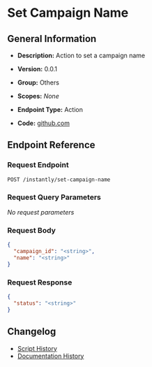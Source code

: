 <!-- BEGIN GENERATED CONTENT -->
# Set Campaign Name

## General Information

- **Description:** Action to set a campaign name

- **Version:** 0.0.1
- **Group:** Others
- **Scopes:** _None_
- **Endpoint Type:** Action
- **Code:** [github.com](https://github.com/NangoHQ/integration-templates/tree/main/integrations/instantly/actions/set-campaign-name.ts)


## Endpoint Reference

### Request Endpoint

`POST /instantly/set-campaign-name`

### Request Query Parameters

_No request parameters_

### Request Body

```json
{
  "campaign_id": "<string>",
  "name": "<string>"
}
```

### Request Response

```json
{
  "status": "<string>"
}
```

## Changelog

- [Script History](https://github.com/NangoHQ/integration-templates/commits/main/integrations/instantly/actions/set-campaign-name.ts)
- [Documentation History](https://github.com/NangoHQ/integration-templates/commits/main/integrations/instantly/actions/set-campaign-name.md)

<!-- END  GENERATED CONTENT -->

